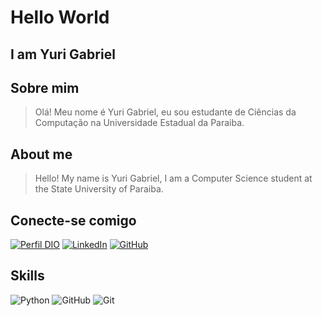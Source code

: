 # Hello World
## I am Yuri Gabriel

## Sobre mim

> Olá! Meu nome é Yuri Gabriel, eu sou estudante de Ciências da Computação na Universidade Estadual da Paraiba.
## About me 

>Hello! My name is Yuri Gabriel, I am a Computer Science student at the State University of Paraiba.
## Conecte-se comigo
[![Perfil DIO](https://img.shields.io/badge/-Meu%20Perfil%20na%20DIO-0077B5?style=for-the-badge&logo=gitbook&logoColor=white)](https://www.dio.me/users/rangel_y)
[![LinkedIn](https://img.shields.io/badge/LinkedIn-0077B5?style=for-the-badge&logo=linkedin&logoColor=white)](https://www.linkedin.com/in/yuri-gabriel-9481a82b9/)
[![GitHub](https://img.shields.io/badge/GitHub-100000?style=for-the-badge&logo=github&logoColor=white)](https://github.com/yuurixrl)

## Skills

![Python](https://img.shields.io/badge/python-3670A0?style=for-the-badge&logo=python&logoColor=ffdd54)
![GitHub](https://img.shields.io/badge/GitHub-100000?style=for-the-badge&logo=github&logoColor=white)
![Git](https://img.shields.io/badge/GIT-E44C30?style=for-the-badge&logo=git&logoColor=white)
